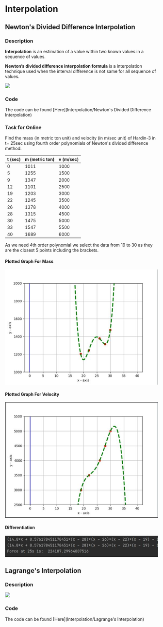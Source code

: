 # Interpolation

## Newton's Divided Difference Interpolation

### Description

**Interpolation** is an estimation of a value within two known values in a sequence of values.

**Newton’s divided difference interpolation formula** is a interpolation technique used when the interval difference is not same for all sequence of values.

![](https://wikimedia.org/api/rest_v1/media/math/render/svg/80c40f2d06be75a696365bff57f00703a02dde0e)

### Code

The code can be found [Here](Interpolation/Newton's Divided Difference Interpolation)

### Task for Online

Find the mass (in metric ton unit) and velocity (in m/sec unit) of Hardin-3 in t= 25sec using fourth order polynomials of Newton's divided difference method.

| t (sec) | m (metric ton) | v (m/sec) |
| ------- | -------------- | --------- |
| 0       | 1011           | 1000      |
| 5       | 1255           | 1500      |
| 9       | 1347           | 2000      |
| 12      | 1101           | 2500      |
| 19      | 1203           | 3000      |
| 22      | 1245           | 3500      |
| 26      | 1378           | 4000      |
| 28      | 1315           | 4500      |
| 30      | 1475           | 5000      |
| 33      | 1547           | 5500      |
| 40      | 1689           | 6000      |

As we need 4th order polynomial we select the data from 19 to 30 as they are the closest 5 points including the brackets.

#### Plotted Graph For Mass

![](Assets/mass.JPG)

#### Plotted Graph For Velocity

![](Assets/velocity.JPG)

#### Differentiation

![](Assets/differentiation.JPG)



## Lagrange's Interpolation

### Description

![](https://wikimedia.org/api/rest_v1/media/math/render/svg/6e2c3a2ab16a8723c0446de6a30da839198fb04b)

### Code

The code can be found [Here](Interpolation/Lagrange's Interpolation)